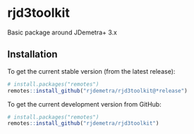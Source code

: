 # rjd3toolkit
Basic package around JDemetra+ 3.x

## Installation

To get the current stable version (from the latest release):

``` r
# install.packages("remotes")
remotes::install_github("rjdemetra/rjd3toolkit@*release")
```

To get the current development version from GitHub:

``` r
# install.packages("remotes")
remotes::install_github("rjdemetra/rjd3toolkit")
```
